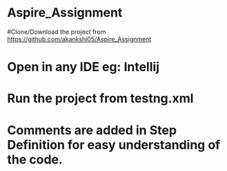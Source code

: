 # Aspire_Assignment
#Clone/Download the project from https://github.com/akankshi05/Aspire_Assignment
# Open in any IDE eg: Intellij
# Run the project from testng.xml
# Comments are added in Step Definition for easy understanding of the code.

